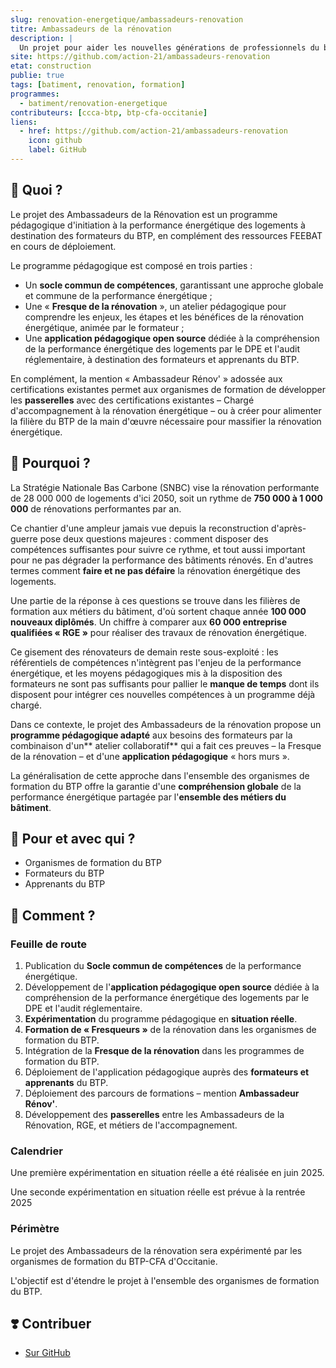 ```yaml
---
slug: renovation-energetique/ambassadeurs-renovation
titre: Ambassadeurs de la rénovation
description: |
  Un projet pour aider les nouvelles générations de professionnels du bâtiment à relever le défi de la rénovation énergétique des logements
site: https://github.com/action-21/ambassadeurs-renovation
etat: construction
publie: true
tags: [batiment, renovation, formation]
programmes:
  - batiment/renovation-energetique
contributeurs: [ccca-btp, btp-cfa-occitanie]
liens:
  - href: https://github.com/action-21/ambassadeurs-renovation
    icon: github
    label: GitHub
---
```


## 🎯 Quoi ?

Le projet des Ambassadeurs de la Rénovation est un programme pédagogique d'initiation à la performance énergétique des logements à destination des formateurs du BTP, en complément des ressources FEEBAT en cours de déploiement.

Le programme pédagogique est composé en trois parties :

- Un **socle commun de compétences**, garantissant une approche globale et commune de la performance énergétique ;
- Une « **Fresque de la rénovation** », un atelier pédagogique pour comprendre les enjeux, les étapes et les bénéfices de la rénovation énergétique, animée par le formateur ;
- Une **application pédagogique open source** dédiée à la compréhension de la performance énergétique des logements par le DPE et l'audit réglementaire, à destination des formateurs et apprenants du BTP.

En complément, la mention « Ambassadeur Rénov' » adossée aux certifications existantes permet aux organismes de formation de développer les **passerelles** avec des certifications existantes – Chargé d'accompagnement à la rénovation énergétique – ou à créer pour alimenter la filière du BTP de la main d'œuvre nécessaire pour massifier la rénovation énergétique.

## 💬 Pourquoi ?

La Stratégie Nationale Bas Carbone (SNBC) vise la rénovation performante de 28 000 000 de logements d'ici 2050, soit un rythme de **750 000 à 1 000 000** de rénovations performantes par an.

Ce chantier d'une ampleur jamais vue depuis la reconstruction d'après-guerre pose deux questions majeures : comment disposer des compétences suffisantes pour suivre ce rythme, et tout aussi important pour ne pas dégrader la performance des bâtiments rénovés.
En d'autres termes comment **faire et ne pas défaire** la rénovation énergétique des logements.

Une partie de la réponse à ces questions se trouve dans les filières de formation aux métiers du bâtiment, d'où sortent chaque année **100 000 nouveaux diplômés**. Un chiffre à comparer aux **60 000 entreprise qualifiées « RGE »** pour réaliser des travaux de rénovation énergétique.

Ce gisement des rénovateurs de demain reste sous-exploité : les référentiels de compétences n'intègrent pas l'enjeu de la performance énergétique, et les moyens pédagogiques mis à la disposition des formateurs ne sont pas suffisants pour pallier le **manque de temps** dont ils disposent pour intégrer ces nouvelles compétences à un programme déjà chargé.

Dans ce contexte, le projet des Ambassadeurs de la rénovation propose un **programme pédagogique adapté** aux besoins des formateurs par la combinaison d'un** atelier collaboratif** qui a fait ces preuves – la Fresque de la rénovation – et d'une **application pédagogique** « hors murs ».

La généralisation de cette approche dans l'ensemble des organismes de formation du BTP offre la garantie d'une **compréhension globale** de la performance énergétique partagée par l'**ensemble des métiers du bâtiment**.

## 🤝 Pour et avec qui ?

- Organismes de formation du BTP
- Formateurs du BTP
- Apprenants du BTP

## 🚀 Comment ?

### Feuille de route

1. Publication du **Socle commun de compétences** de la performance énergétique.
2. Développement de l'**application pédagogique open source** dédiée à la compréhension de la performance énergétique des logements par le DPE et l'audit réglementaire.
3. **Expérimentation** du programme pédagogique en **situation réelle**.
4. **Formation de « Fresqueurs »** de la rénovation dans les organismes de formation du BTP.
5. Intégration de la **Fresque de la rénovation** dans les programmes de formation du BTP.
6. Déploiement de l'application pédagogique auprès des **formateurs et apprenants** du BTP.
7. Déploiement des parcours de formations – mention **Ambassadeur Rénov'**.
8. Développement des **passerelles** entre les Ambassadeurs de la Rénovation, RGE, et métiers de l'accompagnement.

### Calendrier

Une première expérimentation en situation réelle a été réalisée en juin 2025.

Une seconde expérimentation en situation réelle est prévue à la rentrée 2025

### Périmètre

Le projet des Ambassadeurs de la rénovation sera expérimenté par les organismes de formation du BTP-CFA d'Occitanie.

L'objectif est d'étendre le projet à l'ensemble des organismes de formation du BTP.

## ❣️ Contribuer

- [Sur GitHub](https://github.com/action-21/ambassadeurs-renovation)
